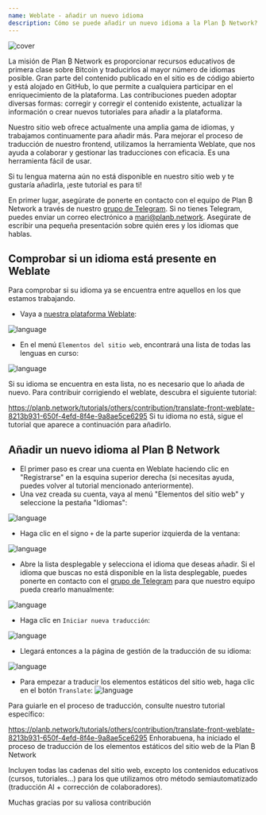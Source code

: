 ```yaml
---
name: Weblate - añadir un nuevo idioma
description: Cómo se puede añadir un nuevo idioma a la Plan ₿ Network?
---
```

![cover](assets/cover.webp)

La misión de Plan ₿ Network es proporcionar recursos educativos de primera clase sobre Bitcoin y traducirlos al mayor número de idiomas posible. Gran parte del contenido publicado en el sitio es de código abierto y está alojado en GitHub, lo que permite a cualquiera participar en el enriquecimiento de la plataforma. Las contribuciones pueden adoptar diversas formas: corregir y corregir el contenido existente, actualizar la información o crear nuevos tutoriales para añadir a la plataforma.

Nuestro sitio web ofrece actualmente una amplia gama de idiomas, y trabajamos continuamente para añadir más. Para mejorar el proceso de traducción de nuestro frontend, utilizamos la herramienta Weblate, que nos ayuda a colaborar y gestionar las traducciones con eficacia. Es una herramienta fácil de usar.

Si tu lengua materna aún no está disponible en nuestro sitio web y te gustaría añadirla, ¡este tutorial es para ti!

En primer lugar, asegúrate de ponerte en contacto con el equipo de Plan ₿ Network a través de nuestro [grupo de Telegram](https://t.me/PlanBNetwork_ContentBuilder). Si no tienes Telegram, puedes enviar un correo electrónico a mari@planb.network. Asegúrate de escribir una pequeña presentación sobre quién eres y los idiomas que hablas.

## Comprobar si un idioma está presente en Weblate

Para comprobar si su idioma ya se encuentra entre aquellos en los que estamos trabajando.


- Vaya a [nuestra plataforma Weblate](https://weblate.planb.network/projects/planb-network-website/):

![language](assets/01.webp)


- En el menú `Elementos del sitio web`, encontrará una lista de todas las lenguas en curso:

![language](assets/02.webp)

Si su idioma se encuentra en esta lista, no es necesario que lo añada de nuevo. Para contribuir corrigiendo el weblate, descubra el siguiente tutorial:

https://planb.network/tutorials/others/contribution/translate-front-weblate-8213b931-650f-4efd-8f4e-9a8ae5ce6295
Si tu idioma no está, sigue el tutorial que aparece a continuación para añadirlo.

## Añadir un nuevo idioma al Plan ₿ Network


- El primer paso es crear una cuenta en Weblate haciendo clic en "Registrarse" en la esquina superior derecha (si necesitas ayuda, puedes volver al tutorial mencionado anteriormente).
- Una vez creada su cuenta, vaya al menú "Elementos del sitio web" y seleccione la pestaña "Idiomas":

![language](assets/03.webp)


- Haga clic en el signo `+` de la parte superior izquierda de la ventana:

![language](assets/04.webp)


- Abre la lista desplegable y selecciona el idioma que deseas añadir. Si el idioma que buscas no está disponible en la lista desplegable, puedes ponerte en contacto con el [grupo de Telegram](https://t.me/PlanBNetwork_ContentBuilder) para que nuestro equipo pueda crearlo manualmente:

![language](assets/05.webp)


- Haga clic en `Iniciar nueva traducción`:

![language](assets/06.webp)


- Llegará entonces a la página de gestión de la traducción de su idioma:

![language](assets/07.webp)


- Para empezar a traducir los elementos estáticos del sitio web, haga clic en el botón `Translate`: ![language](assets/08.webp)

Para guiarle en el proceso de traducción, consulte nuestro tutorial específico:

https://planb.network/tutorials/others/contribution/translate-front-weblate-8213b931-650f-4efd-8f4e-9a8ae5ce6295
Enhorabuena, ha iniciado el proceso de traducción de los elementos estáticos del sitio web de la Plan ₿ Network

Incluyen todas las cadenas del sitio web, excepto los contenidos educativos (cursos, tutoriales...) para los que utilizamos otro método semiautomatizado (traducción AI + corrección de colaboradores).

Muchas gracias por su valiosa contribución